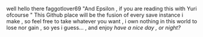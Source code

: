 well hello there faggotlover69 "And Epsilon , if you are reading this with Yuri ofcourse "
This Github place will be the fusion of every save instance i make , so feel free to take whatever you want , i own nothing in this world to lose nor gain , so yes i guess... , and enjoy
*have a nice day , or night?*
